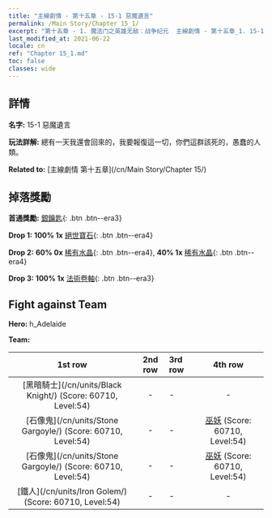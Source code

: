 ```yaml
---
title: "主線劇情 - 第十五章 - 15-1 惡魔遺言"
permalink: /Main Story/Chapter 15_1/
excerpt: "第十五章 - 1. 魔法门之英雄无敌：战争纪元  主線劇情 - 第十五章_1. 15-1 惡魔遺言"
last_modified_at: 2021-06-22
locale: cn
ref: "Chapter 15_1.md"
toc: false
classes: wide
---
```


## 詳情

 **名字:** 15-1 惡魔遺言

 **玩法詳解:** 總有一天我還會回來的，我要報復這一切，你們這群該死的，愚蠢的人類。

 **Related to:** [主線劇情 第十五章](/cn/Main Story/Chapter 15/)

## 掉落獎勵

 **首通獎勵:** [銀鑰匙](/cn/Items/con_693/){: .btn .btn--era3}

 **Drop 1:** **100% 1x** [絕世寶石](/cn/Items/mat_51/){: .btn .btn--era4}

 **Drop 2:** **60% 0x** [稀有水晶](/cn/Items/mat_45/){: .btn .btn--era4}, **40% 1x** [稀有水晶](/cn/Items/mat_45/){: .btn .btn--era4}

 **Drop 3:** **100% 1x** [法術卷軸](/cn/Items/con_694/){: .btn .btn--era3}


## Fight against Team
 **Hero:** h_Adelaide

 **Team:**


  | 1st row | 2nd row | 3rd row | 4th row |
  |:----:|:----:|:----|:----:|
  | [黑暗騎士](/cn/units/Black Knight/) (Score: 60710, Level:54)  | - | - | - |
  | [石像鬼](/cn/units/Stone Gargoyle/) (Score: 60710, Level:54)  | - | - | [巫妖](/cn/units/Lich/) (Score: 60710, Level:54)  |
  | [石像鬼](/cn/units/Stone Gargoyle/) (Score: 60710, Level:54)  | - | - | [巫妖](/cn/units/Lich/) (Score: 60710, Level:54)  |
  | [鐵人](/cn/units/Iron Golem/) (Score: 60710, Level:54)  | - | - | - |


